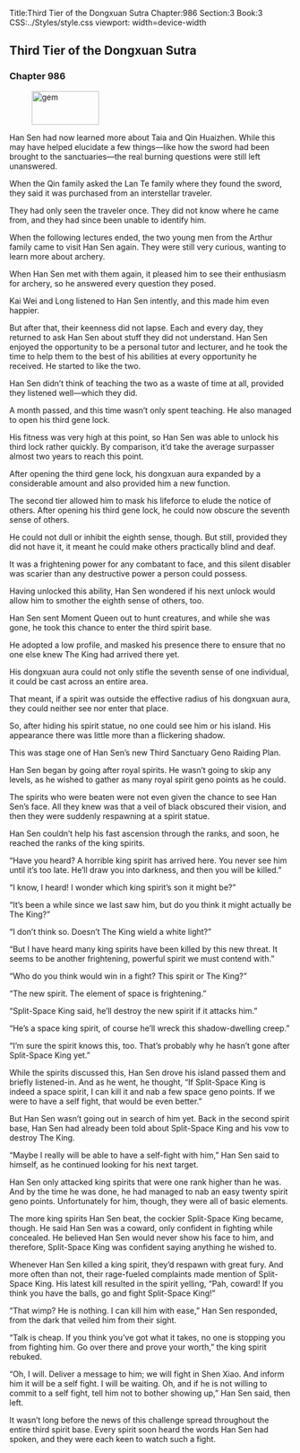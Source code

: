 Title:Third Tier of the Dongxuan Sutra 
Chapter:986 
Section:3 
Book:3 
CSS:../Styles/style.css 
viewport: width=device-width
  
## Third Tier of the Dongxuan Sutra
### Chapter 986 
<figure>
	<img src="../Images/gem.gif" alt="gem" id="gem" width="120" height="60" />
</figure>
  

  
  Han Sen had now learned more about Taia and Qin Huaizhen. While this may have helped elucidate a few things—like how the sword had been brought to the sanctuaries—the real burning questions were still left unanswered.

When the Qin family asked the Lan Te family where they found the sword, they said it was purchased from an interstellar traveler.

They had only seen the traveler once. They did not know where he came from, and they had since been unable to identify him.

When the following lectures ended, the two young men from the Arthur family came to visit Han Sen again. They were still very curious, wanting to learn more about archery.

When Han Sen met with them again, it pleased him to see their enthusiasm for archery, so he answered every question they posed.

Kai Wei and Long listened to Han Sen intently, and this made him even happier.

But after that, their keenness did not lapse. Each and every day, they returned to ask Han Sen about stuff they did not understand. Han Sen enjoyed the opportunity to be a personal tutor and lecturer, and he took the time to help them to the best of his abilities at every opportunity he received. He started to like the two.

Han Sen didn’t think of teaching the two as a waste of time at all, provided they listened well—which they did.

A month passed, and this time wasn’t only spent teaching. He also managed to open his third gene lock.

His fitness was very high at this point, so Han Sen was able to unlock his third lock rather quickly. By comparison, it’d take the average surpasser almost two years to reach this point.

After opening the third gene lock, his dongxuan aura expanded by a considerable amount and also provided him a new function.

The second tier allowed him to mask his lifeforce to elude the notice of others. After opening his third gene lock, he could now obscure the seventh sense of others.

He could not dull or inhibit the eighth sense, though. But still, provided they did not have it, it meant he could make others practically blind and deaf.

It was a frightening power for any combatant to face, and this silent disabler was scarier than any destructive power a person could possess.

Having unlocked this ability, Han Sen wondered if his next unlock would allow him to smother the eighth sense of others, too.

Han Sen sent Moment Queen out to hunt creatures, and while she was gone, he took this chance to enter the third spirit base.

He adopted a low profile, and masked his presence there to ensure that no one else knew The King had arrived there yet.

His dongxuan aura could not only stifle the seventh sense of one individual, it could be cast across an entire area.

That meant, if a spirit was outside the effective radius of his dongxuan aura, they could neither see nor enter that place.

So, after hiding his spirit statue, no one could see him or his island. His appearance there was little more than a flickering shadow.

This was stage one of Han Sen’s new Third Sanctuary Geno Raiding Plan.

Han Sen began by going after royal spirits. He wasn’t going to skip any levels, as he wished to gather as many royal spirit geno points as he could.

The spirits who were beaten were not even given the chance to see Han Sen’s face. All they knew was that a veil of black obscured their vision, and then they were suddenly respawning at a spirit statue.

Han Sen couldn’t help his fast ascension through the ranks, and soon, he reached the ranks of the king spirits.

“Have you heard? A horrible king spirit has arrived here. You never see him until it’s too late. He’ll draw you into darkness, and then you will be killed.”

“I know, I heard! I wonder which king spirit’s son it might be?”

“It’s been a while since we last saw him, but do you think it might actually be The King?”

“I don’t think so. Doesn’t The King wield a white light?”

“But I have heard many king spirits have been killed by this new threat. It seems to be another frightening, powerful spirit we must contend with.”

“Who do you think would win in a fight? This spirit or The King?”

“The new spirit. The element of space is frightening.”

“Split-Space King said, he’ll destroy the new spirit if it attacks him.”

“He’s a space king spirit, of course he’ll wreck this shadow-dwelling creep.”

“I’m sure the spirit knows this, too. That’s probably why he hasn’t gone after Split-Space King yet.”

While the spirits discussed this, Han Sen drove his island passed them and briefly listened-in. And as he went, he thought, “If Split-Space King is indeed a space spirit, I can kill it and nab a few space geno points. If we were to have a self fight, that would be even better.”

But Han Sen wasn’t going out in search of him yet. Back in the second spirit base, Han Sen had already been told about Split-Space King and his vow to destroy The King.

“Maybe I really will be able to have a self-fight with him,” Han Sen said to himself, as he continued looking for his next target.

Han Sen only attacked king spirits that were one rank higher than he was. And by the time he was done, he had managed to nab an easy twenty spirit geno points. Unfortunately for him, though, they were all of basic elements.

The more king spirits Han Sen beat, the cockier Split-Space King became, though. He said Han Sen was a coward, only confident in fighting while concealed. He believed Han Sen would never show his face to him, and therefore, Split-Space King was confident saying anything he wished to.

Whenever Han Sen killed a king spirit, they’d respawn with great fury. And more often than not, their rage-fueled complaints made mention of Split-Space King. His latest kill resulted in the spirit yelling, “Pah, coward! If you think you have the balls, go and fight Split-Space King!”

“That wimp? He is nothing. I can kill him with ease,” Han Sen responded, from the dark that veiled him from their sight.

“Talk is cheap. If you think you’ve got what it takes, no one is stopping you from fighting him. Go over there and prove your worth,” the king spirit rebuked.

“Oh, I will. Deliver a message to him; we will fight in Shen Xiao. And inform him it will be a self fight. I will be waiting. Oh, and if he is not willing to commit to a self fight, tell him not to bother showing up,” Han Sen said, then left.

It wasn’t long before the news of this challenge spread throughout the entire third spirit base. Every spirit soon heard the words Han Sen had spoken, and they were each keen to watch such a fight.

